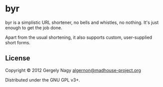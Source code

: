 # byr

byr is a simplistic URL shortener, no bells and whistles, no
nothing. It's just enough to get the job done.

Apart from the usual shortening, it also supports custom,
user-supplied short forms.

## License

Copyright © 2012 Gergely Nagy <algernon@madhouse-project.org>

Distributed under the GNU GPL v3+.
